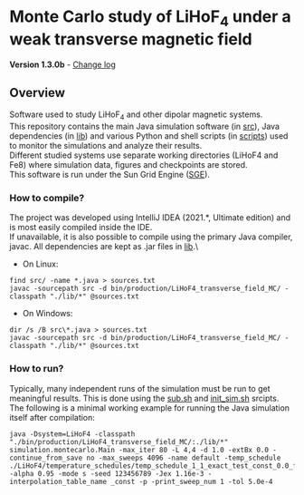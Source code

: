 # Monte Carlo study of LiHoF<sub>4</sub> under a weak transverse magnetic field 

**Version 1.3.0b** - [Change log](changelog.md)

## Overview
Software used to study LiHoF<sub>4</sub> and other dipolar magnetic systems.\
This repository contains the main Java simulation software (in [src](./src)), Java dependencies (in [lib](./lib)) and various Python and shell scripts (in [scripts](./scripts)) used to monitor the simulations and analyze their results.\
Different studied systems use separate working directories (LiHoF4 and Fe8) where simulation data, figures and checkpoints are stored.\
This software is run under the Sun Grid Engine ([SGE](http://gridscheduler.sourceforge.net/htmlman/manuals.html)).

### How to compile?
The project was developed using IntelliJ IDEA (2021.*, Ultimate edition) and is most easily compiled inside the IDE.\
If unavailable, it is also possible to compile using the primary Java compiler, javac. All dependencies are kept as .jar files in [lib](./lib).\
* On Linux:
```
find src/ -name *.java > sources.txt  
javac -sourcepath src -d bin/production/LiHoF4_transverse_field_MC/ -classpath "./lib/*" @sources.txt
```  
* On Windows:
```
dir /s /B src\*.java > sources.txt
javac -sourcepath src -d bin/production/LiHoF4_transverse_field_MC/ -classpath "./lib/*" @sources.txt
```

### How to run?
Typically, many independent runs of the simulation must be run to get meaningful results. This is done using the [sub.sh](./scripts/sub.sh) and [init_sim.sh](./scripts/init_sim.sh) srcipts.
The following is a minimal working example for running the Java simulation itself after compilation:
```
java -Dsystem=LiHoF4 -classpath "./bin/production/LiHoF4_transverse_field_MC/:./lib/*" simulation.montecarlo.Main -max_iter 80 -L 4,4 -d 1.0 -extBx 0.0 -continue_from_save no -max_sweeps 4096 -name default -temp_schedule ./LiHoF4/temperature_schedules/temp_schedule_1_1_exact_test_const_0.0_false.txt -alpha 0.95 -mode s -seed 123456789 -Jex 1.16e-3 -interpolation_table_name _const -p -print_sweep_num 1 -tol 5.0e-4
```
